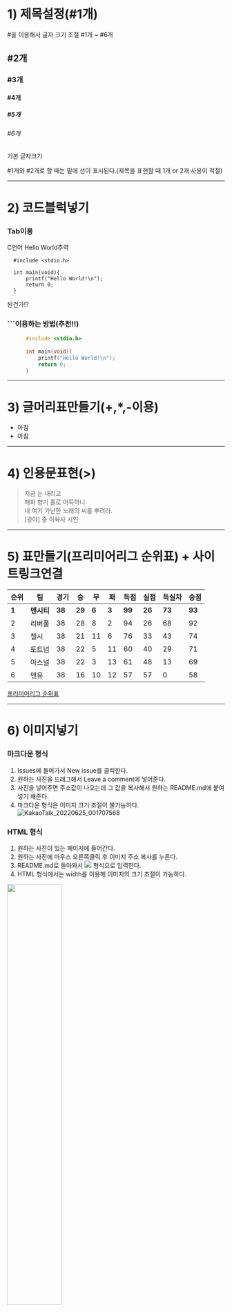 # 1) 제목설정(#1개)
#을 이용해서 글자 크기 조절 #1개 ~ #6개
## #2개
### #3개
#### #4개
##### #5개
###### #6개
기본 글자크기

#1개와 #2개로 할 때는 밑에 선이 표시된다.(제목을 표현할 때 1개 or 2개 사용이 적절)

***

# 2) 코드블럭넣기

### Tab이용
C언어 Hello World추력

      #include <stdio.h>
      
      int main(void){
          printf("Hello World!\n");
          return 0;
      }

된건가!?

### ```이용하는 방법(추천!!)

``` C
      #include <stdio.h>
      
      int main(void){
          printf("Hello World!\n");
          return 0;
      }
```

***

# 3) 글머리표만들기(+,*,-이용)
+ 아침
+ 아침

***

# 4) 인용문표현(>)
> 지금 눈 내리고 \
> 매화 향기 홀로 아득하니 \
> 내 여기 가난한 노래의 씨를 뿌려라.\
> [광야] 중 이육사 시인

***

# 5) 표만들기(프리미어리그 순위표) + 사이트링크연결
| 순위 | 팀 | 경기 | 승 | 무 | 패 | 득점 | 실점 | 득실차 | 승점
| -- | ----------- | --- | --- | --- | --- | --- | --- | --- | --- |
| **1** | **맨시티**  | **38** | **29** | **6** | **3** | **99** | **26** | **73** | **93** |
| 2 | 리버풀  | 38 | 28 | 8 | 2 | 94 | 26 | 68 | 92 |
| 3 | 첼시  | 38 | 21 | 11 | 6 | 76 | 33 | 43 | 74 |
| 4 | 토트넘  | 38 | 22 | 5 | 11 | 60 | 40 | 29 | 71 |
| 5 | 아스널  | 38 | 22 | 3 | 13 | 61 | 48 | 13 | 69 |
| 6 | 맨유  | 38 | 16 | 10 | 12 | 57 | 57 | 0 | 58 |

[프리미어리그 순위표](https://sports.daum.net/record/epl)

***

# 6) 이미지넣기
### 마크다운 형식
1. Issues에 들어가서 New issue를 클릭한다.
2. 원하는 사진을 드래그해서 Leave a comment에 넣어준다.
3. 사진을 넣어주면 주소값이 나오는데 그 값을 복사해서 원하는 README.md에 붙여넣기 해준다.
4. 마크다운 형식은 이미지 크기 조절이 불가능하다.
![KakaoTalk_20220625_001707568](https://user-images.githubusercontent.com/99727385/175566297-b53313f6-4036-4810-bccd-a2e905c60676.jpg)

### HTML 형식
1. 원하는 사진이 있는 페이지에 들어간다.
2. 원하는 사진에 마우스 오른쪽클릭 후 이미지 주소 복사를 누른다.
3. README.md로 돌아와서 <img src="복사한 주소 붙여넣기"></img> 형식으로 입력한다.
4. HTML 형식에서는 width를 이용해 이미지의 크기 조절이 가능하다.

<img src="https://kr.mancity.com/dist/images/logos/crest.svg" width="50%"></img>

# 7) Markdown 작성 꿀팁 사이트
**https://dillinger.io** \
처음 README를 작성하면서 작성한 결과가 어떻게 나오는지 몰라서 조금 수정하고 커밋하고 조금 수정하고 커밋하기를 반복했다. \

그러다 우연히 블로그를 둘러보다 이 사이트에 대해서 알게 되었다. 이 사이트에서는 내가 실시간으로 README 작업을 하는 것을 시각적으로 보여준다. \

처음 README 작성을 공부하면서 저와 같은 번거로움을 겪었던 분이라면 위 주소를 복사해두고 이용하면 편리하게 작업할 수 있을 것이라고 생각한다!!
